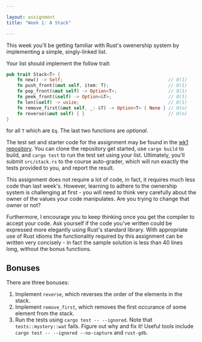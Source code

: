 ```yaml
---

layout: assignment
title: "Week 1: A Stack"

---
```


This week you'll be getting familiar with Rust's owenership system by
implementing a simple, singly-linked list.

Your list should implement the follow trait:

```rust
pub trait Stack<T> {
    fn new() -> Self;                                       // O(1)
    fn push_front(&mut self, item: T);                      // O(1)
    fn pop_front(&mut self) -> Option<T>;                   // O(1)
    fn peek_front(&self) -> Option<&T>;                     // O(1)
    fn len(&self) -> usize;                                 // O(1)
    fn remove_first(&mut self, _: &T) -> Option<T> { None } // O(n)
    fn reverse(&mut self) { }                               // O(n)
}
```
for all `T` which are `Eq`. The last two functions are _optional_.

The test set and starter code for the assignment may be found in the [wk1
repository][wk1-github]. You can clone the repository get started, use `cargo
build` to build, and `cargo test` to run the test set using your list.
Ultimately, you'll submit `src/stack.rs` to the course auto-grader, which will
run exactly the tests provided to you, and report the result.

This assignment does not require a lot of code, in fact, it requires much less
code than last week's. However, learning to adhere to the ownership system is
challenging at first - you will need to think very carefully about the owner of
the values your code manipulates. Are you trying to change that owner or not?

Furthermore, I encourage you to keep thinking once you get the compiler to
accept your code. Ask yourself if the code you've written could be expressed
more elegantly using Rust's standard library. With appropriate use of Rust
idioms the functionality required by this assignment can be written very
concisely - in fact the sample solution is less than 40 lines long, without the
bonus functions.

## Bonuses

There are three bonuses:

   1. Implement `reverse`, which reverses the order of the elements in the
      stack.
   1. Implement `remove_first`, which removes the first occurance of some
      element from the stack.
   1. Run the tests using `cargo test -- --ignored`. Note that
      `tests::mystery::wat` fails. Figure out why and fix it! Useful tools
      include `cargo test -- --ignored --no-capture` and `rust-gdb`.

[wk1-github]: https://github.com/hmc-memsafe-2016f/wk1-starter
